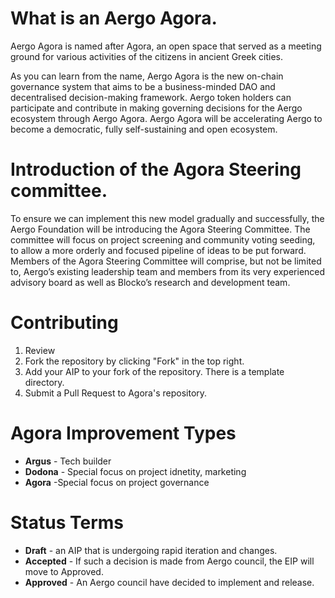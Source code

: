 # What is an Aergo Agora.

Aergo Agora is named after Agora, an open space that served as a meeting ground for various activities of the citizens in ancient Greek cities.

As you can learn from the name, Aergo Agora is the new on-chain governance system that aims to be a business-minded DAO and decentralised decision-making framework. Aergo token holders can participate and contribute in making governing decisions for the Aergo ecosystem through Aergo Agora. Aergo Agora will be accelerating Aergo to become a democratic, fully self-sustaining and open ecosystem. 

# Introduction of the Agora Steering committee.

To ensure we can implement this new model gradually and successfully, the Aergo Foundation will be introducing the Agora Steering Committee. The committee will focus on project screening and community voting seeding, to allow a more orderly and focused pipeline of ideas to be put forward. Members of the Agora Steering Committee will comprise, but not be limited to, Aergo’s existing leadership team and members from its very experienced advisory board as well as Blocko’s research and development team. 

# Contributing
1. Review
2. Fork the repository by clicking "Fork" in the top right.
3. Add your AIP to your fork of the repository. There is a template directory.
4. Submit a Pull Request to Agora's repository.

# Agora Improvement Types
* **Argus** - Tech builder
* **Dodona** - Special focus on project idnetity, marketing
* **Agora** -Special focus on project governance

# Status Terms
* **Draft** - an AIP that is undergoing rapid iteration and changes.
* **Accepted** - If such a decision is made from Aergo council, the EIP will move to Approved.
* **Approved** - An Aergo council have decided to implement and release.

